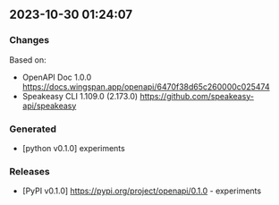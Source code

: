 

## 2023-10-30 01:24:07
### Changes
Based on:
- OpenAPI Doc 1.0.0 https://docs.wingspan.app/openapi/6470f38d65c260000c025474
- Speakeasy CLI 1.109.0 (2.173.0) https://github.com/speakeasy-api/speakeasy
### Generated
- [python v0.1.0] experiments
### Releases
- [PyPI v0.1.0] https://pypi.org/project/openapi/0.1.0 - experiments